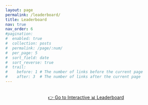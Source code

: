 ```yaml
---
layout: page
permalink: /leaderboard/
title: Leaderboard
nav: true
nav_order: 6
#pagination:
#  enabled: true
#  collection: posts
#  permalink: /page/:num/
#  per_page: 5
#  sort_field: date
#  sort_reverse: true
#  trail:
#    before: 1 # The number of links before the current page
#    after: 3  # The number of links after the current page
---
```


<div style="text-align: center; margin-top: 2rem;">
  <a href="/kd-leaderboard/" class="btn btn-primary btn-lg">👉 Go to Interactive 📊 Leaderboard</a>
</div>
